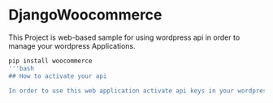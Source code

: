 # DjangoWoocommerce

This Project is web-based sample for using wordpress api in order to manage your wordpress Applications.


```bash
pip install woocommerce
'''bash
## How to activate your api

In order to use this web application activate api keys in your wordpress site which is located in your woocomere setting section.
